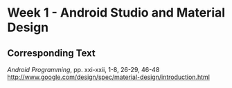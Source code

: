 # Week 1 - Android Studio and Material Design

## Corresponding Text
*Android Programming*, pp. xxi-xxii, 1-8, 26-29, 46-48
http://www.google.com/design/spec/material-design/introduction.html
